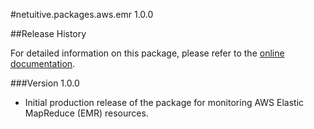 #netuitive.packages.aws.emr 1.0.0

##Release History

For detailed information on this package, please refer to the [online documentation](https://help.app.netuitive.com/Content/Misc/Datasources/AWS/new_aws_datasource.htm).

###Version 1.0.0

* Initial production release of the package for monitoring AWS Elastic MapReduce (EMR) resources.

